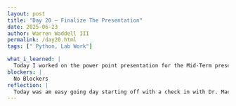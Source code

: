 ```yaml
---
layout: post
title: "Day 20 – Finalize The Presentation"
date: 2025-06-23
author: Warren Waddell III
permalink: /day20.html
tags: [" Python, Lab Work"]

what_i_learned: |
  Today I worked on the power point presentation for the Mid-Term presentation and it was more of a refining day. I made sure that i mentioned imporatant steps that we as group worked on. I leanred a little bit more about the presentation today and that my group should take adavantage of the video that basically explainst what we are doing. I also able to get some insight on my slides from my grad student mentor about details that are generic.  
blockers: |
  No Blockers
reflection: |
  Today was am easy going day starting off with a check in with Dr. Mack. She was able to answer some questions for those that didn't know what we would be doing in the presentation. Her explanations also helped calm some nerves about the presentation as well and shortening the time limits to 15 minutes. I plan to work on the project a little more tomorrow and get my code running.
---
```


